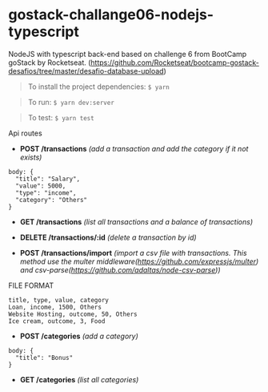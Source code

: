 # gostack-challange06-nodejs-typescript

NodeJS with typescript back-end based on challenge 6 from BootCamp goStack by Rocketseat. (https://github.com/Rocketseat/bootcamp-gostack-desafios/tree/master/desafio-database-upload)



> To install the project dependencies: `$ yarn`

> To run: `$ yarn dev:server`

> To test: `$ yarn test`

Api routes
* **POST /transactions** *(add a transaction and add the category if it not exists)*
```
body: {
  "title": "Salary",
  "value": 5000,
  "type": "income", 
  "category": "Others"
}
```

* **GET /transactions** *(list all transactions and a balance of transactions)*

* **DELETE /transactions/:id** *(delete a transaction by id)*

* **POST /transactions/import** *(import a csv file with transactions. This method use the multer middleware(https://github.com/expressjs/multer) and csv-parse(https://github.com/adaltas/node-csv-parse))*

FILE FORMAT
```
title, type, value, category
Loan, income, 1500, Others
Website Hosting, outcome, 50, Others
Ice cream, outcome, 3, Food
```

* **POST /categories** *(add a category)*
```
body: {
  "title": "Bonus"
}
```

* **GET /categories** *(list all categories)*


 
